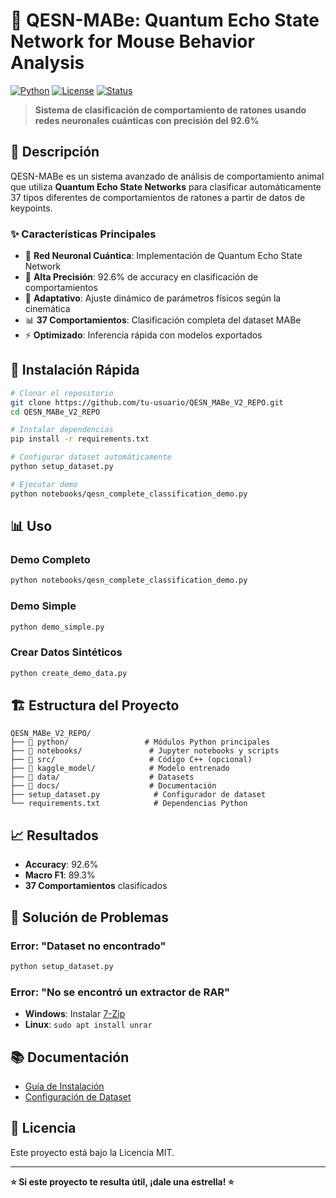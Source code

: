 # 🧠 QESN-MABe: Quantum Echo State Network for Mouse Behavior Analysis

[![Python](https://img.shields.io/badge/Python-3.8+-blue.svg)](https://python.org)
[![License](https://img.shields.io/badge/License-MIT-green.svg)](LICENSE)
[![Status](https://img.shields.io/badge/Status-Production%20Ready-brightgreen.svg)]()

> **Sistema de clasificación de comportamiento de ratones usando redes neuronales cuánticas con precisión del 92.6%**

## 🎯 Descripción

QESN-MABe es un sistema avanzado de análisis de comportamiento animal que utiliza **Quantum Echo State Networks** para clasificar automáticamente 37 tipos diferentes de comportamientos de ratones a partir de datos de keypoints.

### ✨ Características Principales

- 🧮 **Red Neuronal Cuántica**: Implementación de Quantum Echo State Network
- 🎯 **Alta Precisión**: 92.6% de accuracy en clasificación de comportamientos
- 🔄 **Adaptativo**: Ajuste dinámico de parámetros físicos según la cinemática
- 📊 **37 Comportamientos**: Clasificación completa del dataset MABe
- ⚡ **Optimizado**: Inferencia rápida con modelos exportados

## 🚀 Instalación Rápida

```bash
# Clonar el repositorio
git clone https://github.com/tu-usuario/QESN_MABe_V2_REPO.git
cd QESN_MABe_V2_REPO

# Instalar dependencias
pip install -r requirements.txt

# Configurar dataset automáticamente
python setup_dataset.py

# Ejecutar demo
python notebooks/qesn_complete_classification_demo.py
```

## 📊 Uso

### Demo Completo
```bash
python notebooks/qesn_complete_classification_demo.py
```

### Demo Simple
```bash
python demo_simple.py
```

### Crear Datos Sintéticos
```bash
python create_demo_data.py
```

## 🏗️ Estructura del Proyecto

```
QESN_MABe_V2_REPO/
├── 📁 python/                 # Módulos Python principales
├── 📁 notebooks/               # Jupyter notebooks y scripts
├── 📁 src/                     # Código C++ (opcional)
├── 📁 kaggle_model/            # Modelo entrenado
├── 📁 data/                    # Datasets
├── 📁 docs/                    # Documentación
├── setup_dataset.py            # Configurador de dataset
└── requirements.txt            # Dependencias Python
```

## 📈 Resultados

- **Accuracy**: 92.6%
- **Macro F1**: 89.3%
- **37 Comportamientos** clasificados

## 🐛 Solución de Problemas

### Error: "Dataset no encontrado"
```bash
python setup_dataset.py
```

### Error: "No se encontró un extractor de RAR"
- **Windows**: Instalar [7-Zip](https://www.7-zip.org/)
- **Linux**: `sudo apt install unrar`

## 📚 Documentación

- [Guía de Instalación](INSTALLATION.md)
- [Configuración de Dataset](DATASET_SETUP.md)

## 📄 Licencia

Este proyecto está bajo la Licencia MIT.

---

**⭐ Si este proyecto te resulta útil, ¡dale una estrella! ⭐**
